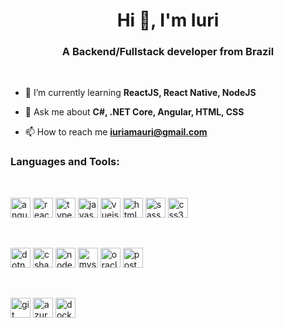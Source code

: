 <h1 align="center">Hi 👋, I'm Iuri</h1>
<h3 align="center">A Backend/Fullstack developer from Brazil</h3>

<br />

- 🌱 I’m currently learning **ReactJS, React Native, NodeJS**

- 💬 Ask me about **C#, .NET Core, Angular, HTML, CSS**

- 📫 How to reach me **iuriamauri@gmail.com**  

### Languages and Tools:

<br />

<p align="left">
    <img src="https://devicons.github.io/devicon/devicon.git/icons/angularjs/angularjs-original.svg" alt="angularjs" width="32" height="32"/>
    <img src="https://devicons.github.io/devicon/devicon.git/icons/react/react-original-wordmark.svg" alt="react" width="32" height="32"/> 
    <img src="https://devicons.github.io/devicon/devicon.git/icons/typescript/typescript-original.svg" alt="typescript" width="32" height="32"/>
    <img src="https://devicons.github.io/devicon/devicon.git/icons/javascript/javascript-original.svg" alt="javascript" width="32" height="32"/>
    <img src="https://devicons.github.io/devicon/devicon.git/icons/vuejs/vuejs-original-wordmark.svg" alt="vuejs" width="32" height="32"/>
    <img src="https://devicons.github.io/devicon/devicon.git/icons/html5/html5-original-wordmark.svg" alt="html5" width="32" height="32"/> 
    <img src="https://devicons.github.io/devicon/devicon.git/icons/sass/sass-original.svg" alt="sass" width="32" height="32"/> 
    <img src="https://devicons.github.io/devicon/devicon.git/icons/css3/css3-original-wordmark.svg" alt="css3" width="32" height="32"/>
</p>

<br />

<p align="left">
    <img src="https://devicons.github.io/devicon/devicon.git/icons/dot-net/dot-net-original-wordmark.svg" alt="dotnet" width="32" height="32"/> 
    <img src="https://devicons.github.io/devicon/devicon.git/icons/csharp/csharp-original.svg" alt="csharp" width="32" height="32"/> 
    <img src="https://devicons.github.io/devicon/devicon.git/icons/nodejs/nodejs-original-wordmark.svg" alt="nodejs" width="32" height="32"/> 
    <img src="https://devicons.github.io/devicon/devicon.git/icons/mysql/mysql-original-wordmark.svg" alt="mysql" width="32" height="32"/>
    <img src="https://devicons.github.io/devicon/devicon.git/icons/oracle/oracle-original.svg" alt="oracle" width="32" height="32"/> 
    <img src="https://devicons.github.io/devicon/devicon.git/icons/postgresql/postgresql-original-wordmark.svg" alt="postgresql" width="32" height="32"/>
</p>

<br />

<p align="left">
    <img src="https://www.vectorlogo.zone/logos/git-scm/git-scm-icon.svg" alt="git" width="32" height="32"/> 
    <img src="https://www.vectorlogo.zone/logos/microsoft_azure/microsoft_azure-icon.svg" alt="azure" width="32" height="32"/>
    <img src="https://devicons.github.io/devicon/devicon.git/icons/docker/docker-original-wordmark.svg" alt="docker" width="32" height="32"/> 
</p>